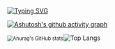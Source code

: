 [![Typing SVG](https://readme-typing-svg.herokuapp.com?font=Kalam&size=32&center=true&vCenter=true&lines=%F0%9F%92%99Hi+there%2C+I'm+Summer%F0%9F%92%99+)](https://git.io/typing-svg)

[![Ashutosh's github activity graph](https://activity-graph.herokuapp.com/graph?username=code-sum&theme=react-dark)](https://github.com/ashutosh00710/github-readme-activity-graph)

<img src="https://github-readme-stats.vercel.app/api?username=code-sum&show_icons=true&theme=algolia" alt="Anurag's GitHub stats" style="zoom:80%;" />![Top Langs](https://github-readme-stats.vercel.app/api/top-langs/?username=code-sum&layout=compact&theme=algolia)

